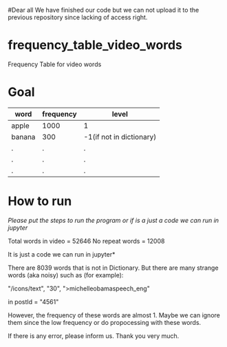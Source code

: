 #Dear all
We have finished our code but we can not upload it to the previous repository since lacking of access right.


# frequency_table_video_words
Frequency Table for video words

# Goal
word         | frequency     | level
------------ | ------------- | -------------
apple | 1000 | 1
banana | 300 | -1(if not in dictionary)
.|.|.
.|.|.
.|.|.

# How to run
*Please put the steps to run the program or if is a just a code we can run in jupyter*

Total words in video = 52646
No repeat words = 12008

It is just a code we can run in jupyter*

There are 8039 words that is not in Dictionary.
But there are many strange words (aka noisy) such as (for example):

"/icons/text",
"30",
">michelleobamaspeech_eng"

in postId = "4561"

However, the frequency of these words are almost 1.
Maybe we can ignore them since the low frequency or do propocessing with these words.

If there is any error, please inform us.
Thank you very much. 
